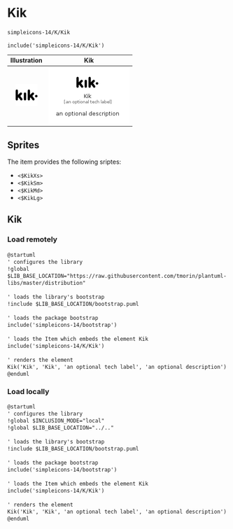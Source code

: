 # Kik


```text
simpleicons-14/K/Kik
```

```text
include('simpleicons-14/K/Kik')
```



| Illustration | Kik |
| :---: | :---: |
| ![illustration for Illustration](../../simpleicons-14/K/Kik.png) | ![illustration for Kik](../../simpleicons-14/K/Kik.Local.png) |



## Sprites
The item provides the following sriptes:

- `<$KikXs>`
- `<$KikSm>`
- `<$KikMd>`
- `<$KikLg>`





## Kik

### Load remotely
```plantuml
@startuml
' configures the library
!global $LIB_BASE_LOCATION="https://raw.githubusercontent.com/tmorin/plantuml-libs/master/distribution"

' loads the library's bootstrap
!include $LIB_BASE_LOCATION/bootstrap.puml

' loads the package bootstrap
include('simpleicons-14/bootstrap')

' loads the Item which embeds the element Kik
include('simpleicons-14/K/Kik')

' renders the element
Kik('Kik', 'Kik', 'an optional tech label', 'an optional description')
@enduml
```

### Load locally
```plantuml
@startuml
' configures the library
!global $INCLUSION_MODE="local"
!global $LIB_BASE_LOCATION="../.."

' loads the library's bootstrap
!include $LIB_BASE_LOCATION/bootstrap.puml

' loads the package bootstrap
include('simpleicons-14/bootstrap')

' loads the Item which embeds the element Kik
include('simpleicons-14/K/Kik')

' renders the element
Kik('Kik', 'Kik', 'an optional tech label', 'an optional description')
@enduml
```

